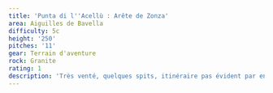 ```yaml
---
title: 'Punta di l''Acellù : Arête de Zonza'
area: Aiguilles de Bavella
difficulty: 5c
height: '250'
pitches: '11'
gear: Terrain d'aventure
rock: Granite
rating: 1
description: 'Très venté, quelques spits, itinéraire pas évident par endroit.'
---
```


